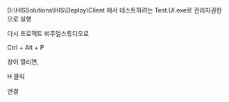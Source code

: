 




D:\HISSolutions\HIS\Deploy\Client
에서 테스트하려는 Test.UI.exe로 관리자권한으로 실행

다시 프로젝트 비주얼스튜디오로

Ctrl + Alt + P

창이 열리면, 

H 클릭


연결